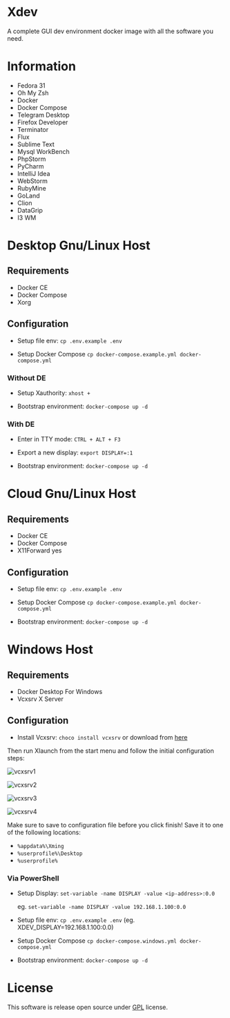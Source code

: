 # Xdev

A complete GUI dev environment docker image with all the software you need. 

# Information

- Fedora 31
- Oh My Zsh
- Docker
- Docker Compose
- Telegram Desktop
- Firefox Developer
- Terminator
- Flux
- Sublime Text
- Mysql WorkBench
- PhpStorm
- PyCharm
- IntelliJ Idea
- WebStorm
- RubyMine
- GoLand
- Clion
- DataGrip
- I3 WM

# Desktop Gnu/Linux Host 

## Requirements

- Docker CE
- Docker Compose
- Xorg

## Configuration

- Setup file env: `cp .env.example .env`

- Setup Docker Compose `cp docker-compose.example.yml docker-compose.yml`

### Without DE

- Setup Xauthority: `xhost +` 

- Bootstrap environment: `docker-compose up -d`

### With DE

- Enter in TTY mode: `CTRL + ALT + F3`

- Export a new display: `export DISPLAY=:1`

- Bootstrap environment: `docker-compose up -d`

# Cloud Gnu/Linux Host 

## Requirements

- Docker CE
- Docker Compose
- X11Forward yes 

## Configuration

- Setup file env: `cp .env.example .env`

- Setup Docker Compose `cp docker-compose.example.yml docker-compose.yml`

- Bootstrap environment: `docker-compose up -d`


# Windows Host

## Requirements

- Docker Desktop For Windows 
- Vcxsrv X Server

## Configuration

- Install Vcxsrv: `choco install vcxsrv` or download from [here](https://netix.dl.sourceforge.net/project/vcxsrv/vcxsrv/1.20.6.0/vcxsrv-64.1.20.6.0.installer.exe)

Then run Xlaunch from the start menu and follow the initial configuration steps:

![vcxsrv1](https://raw.githubusercontent.com/SindriaInc/xdev/master/docs/screenshots/vcxsrv1.png)

![vcxsrv2](https://raw.githubusercontent.com/SindriaInc/xdev/master/docs/screenshots/vcxsrv2.png)

![vcxsrv3](https://raw.githubusercontent.com/SindriaInc/xdev/master/docs/screenshots/vcxsrv3.png)

![vcxsrv4](https://raw.githubusercontent.com/SindriaInc/xdev/master/docs/screenshots/vcxsrv4.png)

Make sure to save to configuration file before you click finish!
Save it to one of the following locations:

- `%appdata%\Xming`
- `%userprofile%\Desktop`
- `%userprofile%`

### Via PowerShell

- Setup Display: `set-variable -name DISPLAY -value <ip-address>:0.0` 

    eg. `set-variable -name DISPLAY -value 192.168.1.100:0.0`

- Setup file env: `cp .env.example .env` (eg. XDEV_DISPLAY=192.168.1.100:0.0)

- Setup Docker Compose `cp docker-compose.windows.yml docker-compose.yml`

- Bootstrap environment: `docker-compose up -d`

# License

This software is release open source under [GPL](https://github.com/SindriaInc/xdev/blob/master/LICENSE) license.